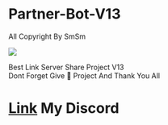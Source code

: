 # Partner-Bot-V13
All Copyright By SmSm

<img src = "https://discord.c99.nl/widget/theme-2/349942964904001546.png"></div>

Best Link Server Share Project V13  
Dont Forget Give 🌟 Project And Thank You All











# [Link](https://discord.gg/7MaVp5HCSh) My Discord 
